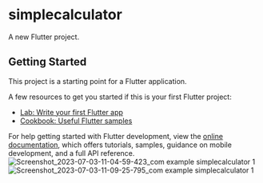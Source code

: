 # simplecalculator

A new Flutter project.

## Getting Started

This project is a starting point for a Flutter application.

A few resources to get you started if this is your first Flutter project:

- [Lab: Write your first Flutter app](https://docs.flutter.dev/get-started/codelab)
- [Cookbook: Useful Flutter samples](https://docs.flutter.dev/cookbook)

For help getting started with Flutter development, view the
[online documentation](https://docs.flutter.dev/), which offers tutorials,
samples, guidance on mobile development, and a full API reference.
![Screenshot_2023-07-03-11-04-59-423_com example simplecalculator 1](https://github.com/vaibhavaiscoder/simplecalculator/assets/93149685/b70f4d48-43bb-492c-b8d9-640c6e0872d7)
![Screenshot_2023-07-03-11-09-25-795_com example simplecalculator 1](https://github.com/vaibhavaiscoder/simplecalculator/assets/93149685/8dfb8229-1bf7-4530-9557-1e5fd55f911d)
